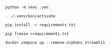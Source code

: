 
    python -m venv .ven

    . ./.venv/bin/activate

    pip install -r requirements.txt

    pip freeze >requirements.txt 

    docker compose up --remove-orphans streamlit